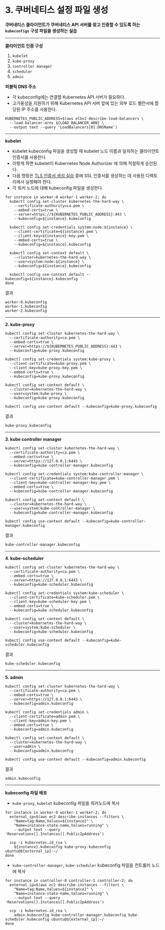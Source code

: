 # 3. 쿠버네티스 설정 파일 생성

**쿠버네티스 클라이언트가 쿠버네티스 API 서버를 찾고 인증할 수 있도록 하는 `kubeconfigs` 구성 파일을 생성하는 실습**

---
**클라이언트 인증 구성**
1. `kubelet`
2. `kube-proxy`
3. `controller manager`
4. `scheduler` 
5. `admin`

**퍼블릭 DNS 주소**
- 각 kubeconfig에는 연결할 Kubernetes API 서버가 필요하다.
- 고가용성을 지원하기 위해 Kubernetes API 서버 앞에 있는 외부 로드 밸런서에 할당된 IP 주소를 사용한다.
```
KUBERNETES_PUBLIC_ADDRESS=$(aws elbv2 describe-load-balancers \
  --load-balancer-arns ${LOAD_BALANCER_ARN} \
  --output text --query 'LoadBalancers[0].DNSName')
```
---

**kubelet**

- kubelet kubeconfig 파일을 생성할 때 kubelet 노드 이름과 일치하는 클라이언트 인증서를 사용한다. 
- 이렇게 하면 kubelet이 Kubernetes Node Authorizer 에 의해 적절하게 승인된다.
- 다음 명령은 [TLS 인증서 생성 실습](./2_Provisioning_CA_Generating_TLS_Certificates.md) 중에 SSL 인증서를 생성하는 데 사용된 디렉토리에서 실행해야 한다.
- 각 워커 노드에 대해 kubeconfig 파일을 생성한다.

```
for instance in worker-0 worker-1 worker-2; do
  kubectl config set-cluster kubernetes-the-hard-way \
    --certificate-authority=ca.pem \
    --embed-certs=true \
    --server=https://${KUBERNETES_PUBLIC_ADDRESS}:443 \
    --kubeconfig=${instance}.kubeconfig

  kubectl config set-credentials system:node:${instance} \
    --client-certificate=${instance}.pem \
    --client-key=${instance}-key.pem \
    --embed-certs=true \
    --kubeconfig=${instance}.kubeconfig

  kubectl config set-context default \
    --cluster=kubernetes-the-hard-way \
    --user=system:node:${instance} \
    --kubeconfig=${instance}.kubeconfig

  kubectl config use-context default --kubeconfig=${instance}.kubeconfig
done
```
결과

```
worker-0.kubeconfig
worker-1.kubeconfig
worker-2.kubeconfig
```
-----

**2. kube-proxy**

```
kubectl config set-cluster kubernetes-the-hard-way \
  --certificate-authority=ca.pem \
  --embed-certs=true \
  --server=https://${KUBERNETES_PUBLIC_ADDRESS}:443 \
  --kubeconfig=kube-proxy.kubeconfig

kubectl config set-credentials system:kube-proxy \
  --client-certificate=kube-proxy.pem \
  --client-key=kube-proxy-key.pem \
  --embed-certs=true \
  --kubeconfig=kube-proxy.kubeconfig

kubectl config set-context default \
  --cluster=kubernetes-the-hard-way \
  --user=system:kube-proxy \
  --kubeconfig=kube-proxy.kubeconfig

kubectl config use-context default --kubeconfig=kube-proxy.kubeconfig
```

결과

```
kube-proxy.kubeconfig
```

---
**3. kube controller manager** 

```
kubectl config set-cluster kubernetes-the-hard-way \
  --certificate-authority=ca.pem \
  --embed-certs=true \
  --server=https://127.0.0.1:6443 \
  --kubeconfig=kube-controller-manager.kubeconfig

kubectl config set-credentials system:kube-controller-manager \
  --client-certificate=kube-controller-manager.pem \
  --client-key=kube-controller-manager-key.pem \
  --embed-certs=true \
  --kubeconfig=kube-controller-manager.kubeconfig

kubectl config set-context default \
  --cluster=kubernetes-the-hard-way \
  --user=system:kube-controller-manager \
  --kubeconfig=kube-controller-manager.kubeconfig

kubectl config use-context default --kubeconfig=kube-controller-manager.kubeconfig
```

결과

```
kube-controller-manager.kubeconfig
```

---

**4. kube-scheduler**

```
kubectl config set-cluster kubernetes-the-hard-way \
  --certificate-authority=ca.pem \
  --embed-certs=true \
  --server=https://127.0.0.1:6443 \
  --kubeconfig=kube-scheduler.kubeconfig

kubectl config set-credentials system:kube-scheduler \
  --client-certificate=kube-scheduler.pem \
  --client-key=kube-scheduler-key.pem \
  --embed-certs=true \
  --kubeconfig=kube-scheduler.kubeconfig

kubectl config set-context default \
  --cluster=kubernetes-the-hard-way \
  --user=system:kube-scheduler \
  --kubeconfig=kube-scheduler.kubeconfig

kubectl config use-context default --kubeconfig=kube-scheduler.kubeconfig
```

결과

```
kube-scheduler.kubeconfig
```

----

**5. admin**

```
kubectl config set-cluster kubernetes-the-hard-way \
  --certificate-authority=ca.pem \
  --embed-certs=true \
  --server=https://127.0.0.1:6443 \
  --kubeconfig=admin.kubeconfig

kubectl config set-credentials admin \
  --client-certificate=admin.pem \
  --client-key=admin-key.pem \
  --embed-certs=true \
  --kubeconfig=admin.kubeconfig

kubectl config set-context default \
  --cluster=kubernetes-the-hard-way \
  --user=admin \
  --kubeconfig=admin.kubeconfig

kubectl config use-context default --kubeconfig=admin.kubeconfig
```

결과

```
admin.kubeconfig
```

---
**kubeconfig 파일 배포**

- `kube-proxy`, `kubelet` kubeconfig 파일을 워커노드에 복사
```
for instance in worker-0 worker-1 worker-2; do
  external_ip=$(aws ec2 describe-instances --filters \
    "Name=tag:Name,Values=${instance}" \
    "Name=instance-state-name,Values=running" \
    --output text --query 'Reservations[].Instances[].PublicIpAddress')

  scp -i kubernetes.id_rsa \
    ${instance}.kubeconfig kube-proxy.kubeconfig ubuntu@${external_ip}:~/
done
```

- `kube-controller-manager`, `kube-scheduler` kubeconfig 파일을 컨트롤러 노드에 복사
```
for instance in controller-0 controller-1 controller-2; do
  external_ip=$(aws ec2 describe-instances --filters \
    "Name=tag:Name,Values=${instance}" \
    "Name=instance-state-name,Values=running" \
    --output text --query 'Reservations[].Instances[].PublicIpAddress')
  
  scp -i kubernetes.id_rsa \
    admin.kubeconfig kube-controller-manager.kubeconfig kube-scheduler.kubeconfig ubuntu@${external_ip}:~/
done
```